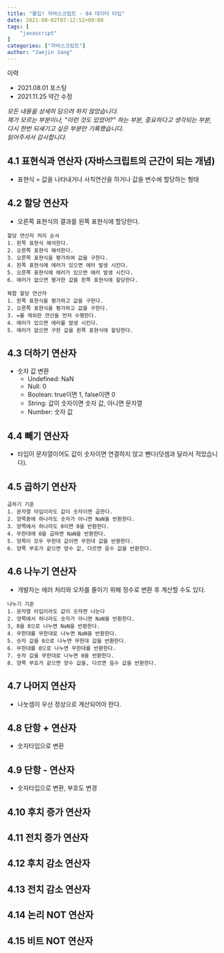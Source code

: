 ```yaml
---
title: "몰입! 자바스크립트 - 04 데이터 타입"
date: 2021-08-02T07:12:52+09:00
tags: [
	"javascript"
]
categories: ["자바스크립트"]
author: "Jaejin Jang"
---
```


이력
- 2021.08.01 포스팅
- 2021.11.25 약간 수정

*모든 내용을 상세히 담으려 하지 않았습니다.  
제가 모르는 부분이나, "이런 것도 있었어?" 하는 부분, 중요하다고 생각되는 부분,  
다시 한번 되새기고 싶은 부분만 기록했습니다.  
읽어주셔서 감사합니다.*

## 4.1 표현식과 연산자 (자바스크립트의 근간이 되는 개념)
- 표현식 = 값을 나타내거나 사칙연산을 하거나 값을 변수에 할당하는 형태

## 4.2 할당 연산자
- 오른쪽 표현식의 결과를 왼쪽 표현식에 할당한다.

```
할당 연산자 처리 순서
1. 왼쪽 표현식 해석한다.
2. 오른쪽 표현식 해석한다.
3. 오른쪽 표현식을 평가하여 값을 구한다.
4. 왼쪽 표현식에 에러가 있으면 에러 발생 시킨다.
5. 오른쪽 표현식에 에러가 있으면 에러 발생 시킨다.
6. 에러가 없으면 평가한 값을 왼쪽 표현식에 할당한다.
```
```
복합 할당 연산자
1. 왼쪽 표현식을 평가하고 값을 구한다.
2. 오른쪽 표현식을 평가하고 값을 구한다.
3. =를 제외한 연산을 먼저 수행한다.
4. 에러가 있으면 에러를 발생 시킨다.
5. 에러가 없으면 구한 값을 왼쪽 표현식에 할당한다.
```

## 4.3 더하기 연산자
- 숫자 값 변환
  - Undefined: NaN
  - Null: 0
  - Boolean: true이면 1, false이면 0
  - String: 값이 숫자이면 숫자 값, 아니면 문자열
  - Number: 숫자 값

## 4.4 빼기 연산자
- 타입이 문자열이어도 값이 숫자이면 연결하지 않고 뺀다(덧셈과 달라서 적었습니다).

## 4.5 곱하기 연산자

```
곱하기 기준
1. 문자열 타입이라도 값이 숫자이면 곱한다.
2. 양쪽중에 하나라도 숫자가 아니면 NaN을 반환한다.
3. 양쪽에서 하나라도 0이면 0을 반환한다.
4. 무한대에 0을 곱하면 NaN을 반환한다.
5. 양쪽이 모두 무한대 값이면 무한대 값을 반환한다.
6. 양쪽 부호가 같으면 양수 값, 다르면 음수 값을 반환한다.
```

## 4.6 나누기 연산자
- 개발자는 에러 처리와 오차를 줄이기 위해 정수로 변환 후 계산할 수도 있다.

```
나누기 기준
1. 문자열 타입이라도 값이 숫자면 나눈다
2. 양쪽에서 하나라도 숫자가 아니면 NaN을 반환한다.
3, 0을 0으로 나누면 NaN을 반환한다.
4. 무한대를 무한대로 나누면 NaN을 반환한다.
5. 숫자 값을 0으로 나누면 무한대 값을 반환한다.
6. 무한대를 0으로 나누면 무한대를 반환한다.
7. 숫자 값을 무한대로 나누면 0을 반환한다.
8. 양쪽 부호가 같으면 양수 값을, 다르면 음수 값을 반환한다.
```

## 4.7 나머지 연산자
- 나눗셈이 우선 정상으로 계산되어야 한다.

## 4.8 단항 + 연산자
- 숫자타입으로 변환

## 4.9 단항 - 연산자
- 숫자타입으로 변환, 부호도 변경

## 4.10 후치 증가 연산자
## 4.11 전치 증가 연산자
## 4.12 후치 감소 연산자
## 4.13 전치 감소 연산자
## 4.14 논리 NOT 연산자
##  4.15 비트 NOT 연산자
